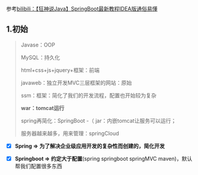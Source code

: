 参考[bilibili：【狂神说Java】SpringBoot最新教程IDEA版通俗易懂](https://www.bilibili.com/video/BV1PE411i7CV?p=1)

## 1.初始

> Javase：OOP
>
> MySQL：持久化
>
> html+css+js+jquery+框架：前端
>
> javaweb：独立开发MVC三层框架的网站：原始
>
> ssm：框架：简化了我们的开发流程，配置也开始较为复杂
>
> **war：tomcat运行**
>
> spring再简化：SpringBoot -（ jar：内嵌tomcat让服务可以运行；
>
> 服务器越来越多，用来管理：springCloud

- [x] **Spring => 为了解决企业级应用开发的复杂性而创建的，简化开发**

- [x] **Springboot => 约定大于配置**(spring springboot springMVC maven)，默认帮我们配置很多东西

